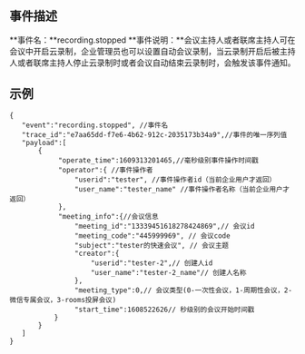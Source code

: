 ## 事件描述
**事件名：**recording.stopped
**事件说明：**会议主持人或者联席主持人可在会议中开启云录制，企业管理员也可以设置自动会议录制，当云录制开启后被主持人或者联席主持人停止云录制时或者会议自动结束云录制时，会触发该事件通知。

## 示例

```plaintext
{
   "event":"recording.stopped", //事件名
   "trace_id":"e7aa65dd-f7e6-4b62-912c-2035173b34a9",//事件的唯一序列值
   "payload":[      
       {
            "operate_time":1609313201465,//毫秒级别事件操作时间戳
            "operator":{ //事件操作者
                "userid":"tester", //事件操作者id（当前企业用户才返回）
                "user_name":"tester_name" //事件操作者名称（当前企业用户才返回）
            },
            "meeting_info":{//会议信息
                "meeting_id":"13339451618278424869",// 会议id
                "meeting_code":"445999969", // 会议code
                "subject":"tester的快速会议", // 会议主题
                "creator":{
                    "userid":"tester-2",// 创建人id
                    "user_name":"tester-2_name"// 创建人名称
                },
                "meeting_type":0,// 会议类型(0-一次性会议，1-周期性会议，2-微信专属会议，3-rooms投屏会议)
                "start_time":1608522626// 秒级别的会议开始时间戳
           }
       }
   ]
}


```
